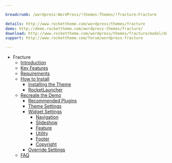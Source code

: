 ```yaml
---

breadcrumb: /wordpress:WordPress/!themes:Themes/!fracture:Fracture

details: http://www.rockettheme.com/wordpress/themes/fracture
demo: http://demo.rockettheme.com/wordpress-themes/fracture/
download: http://www.rockettheme.com/wordpress/themes/fracture/modal/downloads
support: http://www.rockettheme.com/forum/wordpress-fracture

---
```


* Fracture
    * [Introduction]()
    * [Key Features](INDEX.md#key-features)
    * [Requirements](INDEX.md#requirements)
    * [How to Install](../../start/themes.md#how-to-install)
        * [Installing the Theme](../../start/themes.md#installing-the-theme)
        * [RocketLauncher](../../start/rocketlauncher.md)
    * [Recreate the Demo](demo.md)
        * [Recommended Plugins](demo.md#recommended-plugins)
        * [Theme Settings](demo.md#theme-settings)
        * [Widget Settings](demo.md#widget-settings)
            * [Navigation](demo_navigation.md)
            * [Slideshow](demo_slideshow.md)
            * [Feature](demo_feature.md)
            * [Utility](demo_utility.md)
            * [Footer](demo_footer.md)
            * [Copyright](demo_copyright.md)
        * [Override Settings](demo_override.md)
    * [FAQ](faq.md)

